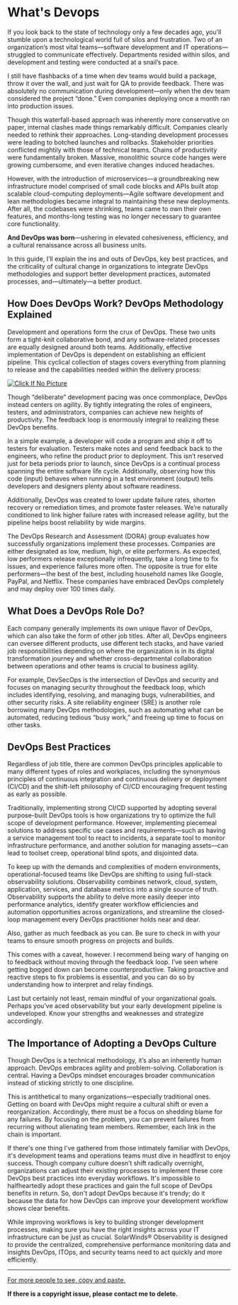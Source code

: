 
# What's Devops

If you look back to the state of technology only a few decades ago, you’ll stumble upon a technological world full of silos and frustration. Two of an organization’s most vital teams—software development and IT operations—struggled to communicate effectively. Departments resided within silos, and development and testing were conducted at a snail’s pace.

I still have flashbacks of a time when dev teams would build a package, throw it over the wall, and just wait for QA to provide feedback. There was absolutely no communication during development—only when the dev team considered the project “done.” Even companies deploying once a month ran into production issues.

Though this waterfall-based approach was inherently more conservative on paper, internal clashes made things remarkably difficult. Companies clearly needed to rethink their approaches. Long-standing development processes were leading to botched launches and rollbacks. Stakeholder priorities conflicted mightily with those of technical teams. Chains of productivity were fundamentally broken. Massive, monolithic source code hanges were growing cumbersome, and even iterative changes induced headaches.

However, with the introduction of microservices—a groundbreaking new infrastructure model comprised of small code blocks and APIs built atop scalable cloud-computing deployments—Agile software development and lean methodologies became integral to maintaining these new deployments. After all, the codebases were shrinking, teams came to own their own features, and months-long testing was no longer necessary to guarantee core functionality.

**And DevOps was born**—ushering in elevated cohesiveness, efficiency, and a cultural renaissance across all business units.

In this guide, I’ll explain the ins and outs of DevOps, key best practices, and the criticality of cultural change in organizations to integrate DevOps methodologies and support better development practices, automated processes, and—ultimately—a better product.

## How Does DevOps Work? DevOps Methodology Explained

Development and operations form the crux of DevOps. These two units form a tight-knit collaborative bond, and any software-related processes are equally designed around both teams. Additionally, effective implementation of DevOps is dependent on establishing an efficient pipeline. This cyclical collection of stages covers everything from planning to release and the capabilities needed within the delivery process:


<a target="_blank" href="http://m.qpic.cn/psc?/V52HCgKy0b7Yhv1a5Lcc2Cuwq53oINm3/ruAMsa53pVQWN7FLK88i5ig53.Smmj47X.o94KnbpZoFIMvN2QLop0IkfrG9BppnmicAPv3.5ThdT1hl8Q2bLKdPmt8vdvAvbXsj9CGSgEk!/b&bo=AARtAgAAAAADB0k!&rf=viewer_4">
<img title="Click If No Picture" src="http://m.qpic.cn/psc?/V52HCgKy0b7Yhv1a5Lcc2Cuwq53oINm3/ruAMsa53pVQWN7FLK88i5ig53.Smmj47X.o94KnbpZoFIMvN2QLop0IkfrG9BppnmicAPv3.5ThdT1hl8Q2bLKdPmt8vdvAvbXsj9CGSgEk!/b&bo=AARtAgAAAAADB0k!&rf=viewer_4">
</a>


Though “deliberate” development pacing was once commonplace, DevOps instead centers on agility. By tightly integrating the roles of engineers, testers, and administrators, companies can achieve new heights of productivity. The feedback loop is enormously integral to realizing these DevOps benefits.

In a simple example, a developer will code a program and ship it off to testers for evaluation. Testers make notes and send feedback back to the engineers, who refine the product prior to deployment. This isn’t reserved just for beta periods prior to launch, since DevOps is a continual process spanning the entire software life cycle. Additionally, observing how this code (input) behaves when running in a test environment (output) tells developers and designers plenty about software readiness.

Additionally, DevOps was created to lower update failure rates, shorten recovery or remediation times, and promote faster releases. We’re naturally conditioned to link higher failure rates with increased release agility, but the pipeline helps boost reliability by wide margins.

The DevOps Research and Assessment (DORA) group evaluates how successfully organizations implement these processes. Companies are either designated as low, medium, high, or elite performers. As expected, low performers release exceptionally infrequently, take a long time to fix issues, and experience failures more often. The opposite is true for elite performers—the best of the best, including household names like Google, PayPal, and Netflix. These companies have embraced DevOps completely and may deploy over 100 times daily.

## What Does a DevOps Role Do?

Each company generally implements its own unique flavor of DevOps, which can also take the form of other job titles. After all, DevOps engineers can oversee different products, use different tech stacks, and have varied job responsibilities depending on where the organization is in its digital transformation journey and whether cross-departmental collaboration between operations and other teams is crucial to business agility.

For example, DevSecOps is the intersection of DevOps and security and focuses on managing security throughout the feedback loop, which includes identifying, resolving, and managing bugs, vulnerabilities, and other security risks. A site reliability engineer (SRE) is another role borrowing many DevOps methodologies, such as automating what can be automated, reducing tedious “busy work,” and freeing up time to focus on other tasks.

## DevOps Best Practices

Regardless of job title, there are common DevOps principles applicable to many different types of roles and workplaces, including the synonymous principles of continuous integration and continuous delivery or deployment (CI/CD) and the shift-left philosophy of CI/CD encouraging frequent testing as early as possible.

Traditionally, implementing strong CI/CD supported by adopting several purpose-built DevOps tools is how organizations try to optimize the full scope of development performance. However, implementing piecemeal solutions to address specific use cases and requirements—such as having a service management tool to react to incidents, a separate tool to monitor infrastructure performance, and another solution for managing assets—can lead to toolset creep, operational blind spots, and disjointed data.

To keep up with the demands and complexities of modern environments, operational-focused teams like DevOps are shifting to using full-stack observability solutions. Observability combines network, cloud, system, application, services, and database metrics into a single source of truth. Observability supports the ability to delve more easily deeper into performance analytics, identify greater workflow efficiencies and automation opportunities across organizations, and streamline the closed-loop management every DevOps practitioner holds near and dear.

Also, gather as much feedback as you can. Be sure to check in with your teams to ensure smooth progress on projects and builds.

This comes with a caveat, however. I recommend being wary of hanging on to feedback without moving through the feedback loop. I’ve seen where getting bogged down can become counterproductive. Taking proactive and reactive steps to fix problems is essential, and you can do so by understanding how to interpret and relay findings.

Last but certainly not least, remain mindful of your organizational goals. Perhaps you’ve aced observability but your early development pipeline is undeveloped. Know your strengths and weaknesses and strategize accordingly.

## The Importance of Adopting a DevOps Culture

Though DevOps is a technical methodology, it’s also an inherently human approach. DevOps embraces agility and problem-solving. Collaboration is central. Having a DevOps mindset encourages broader communication instead of sticking strictly to one discipline.

This is antithetical to many organizations—especially traditional ones. Getting on board with DevOps might require a cultural shift or even a reorganization. Accordingly, there must be a focus on shedding blame for any failures. By focusing on the problem, you can prevent failures from recurring without alienating team members. Remember, each link in the chain is important.

If there's one thing I've gathered from those intimately familiar with DevOps, it's development teams and operations teams must dive in headfirst to enjoy success. Though company culture doesn’t shift radically overnight, organizations can adjust their existing processes to implement these core DevOps best practices into everyday workflows. It's impossible to halfheartedly adopt these practices and gain the full scope of DevOps benefits in return. So, don't adopt DevOps because it's trendy; do it because the data for how DevOps can improve your development workflow shows clear benefits.

While improving workflows is key to building stronger development processes, making sure you have the right insights across your IT infrastructure can be just as crucial. SolarWinds® Observability is designed to provide the centralized, comprehensive performance monitoring data and insights DevOps, ITOps, and security teams need to act quickly and more efficiently.

---

[For more people to see, copy and paste.](https://orangematter.solarwinds.com/2022/03/21/what-is-devops/)

**If there is a copyright issue, please contact me to delete.**
